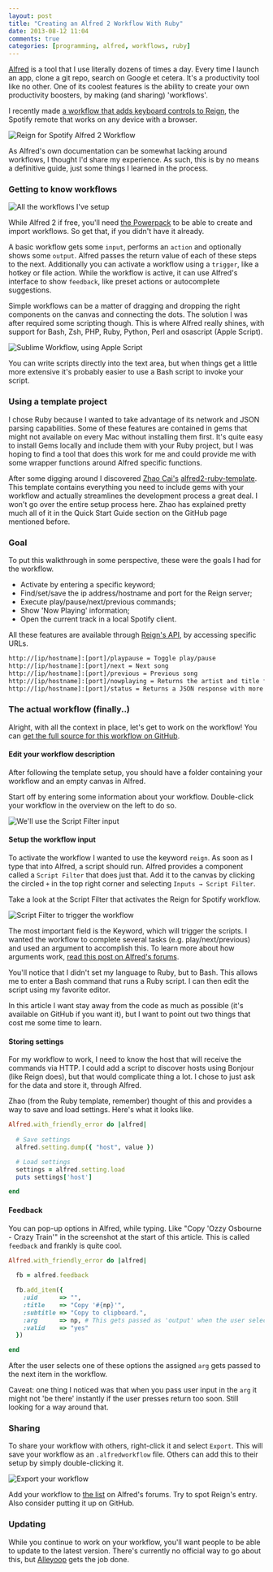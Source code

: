 ```yaml
---
layout: post
title: "Creating an Alfred 2 Workflow With Ruby"
date: 2013-08-12 11:04
comments: true
categories: [programming, alfred, workflows, ruby]
---
```


[Alfred](http://alfredapp.com) is a tool that I use literally dozens of times a day. Every time
I launch an app, clone a git repo, search on Google et cetera. It's a productivity tool like no
other. One of its coolest features is the ability to create your own productivity
boosters, by making (and sharing) 'workflows'.

I recently made [a workflow that adds keyboard controls to Reign](http://dangercove.com/blog/2013/08/11/alfred-2-workflow-for-reign/),
the Spotify remote that works on any device with a browser.

![Reign for Spotify Alfred 2 Workflow](/assets/blog/alfred/reign.jpg)

As Alfred's own documentation can be somewhat lacking around workflows, I
thought I'd share my experience. As such, this is by no means a definitive guide, 
just some things I learned in the process.

<!-- more -->

### Getting to know workflows

![All the workflows I've setup](/assets/blog/alfred/workflows.png)

While Alfred 2 if free, you'll need [the Powerpack](http://www.alfredapp.com/powerpack/) to be
able to create and import workflows. So get that, if you didn't have it already.

A basic workflow gets some ```input```, performs an ```action``` and optionally
shows some ```output```. Alfred passes the return value of each of these steps to the 
next. Additionally you can activate a workflow using a ```trigger```, like a hotkey 
or file action. While the workflow is active, it can use Alfred's interface to 
show ```feedback```, like preset actions or autocomplete suggestions.

Simple workflows can be a matter of dragging and dropping the right components
on the canvas and connecting the dots. The solution I was after required
some scripting though. This is where Alfred really shines, with support for
Bash, Zsh, PHP, Ruby, Python, Perl and osascript (Apple Script).

![Sublime Workflow, using Apple Script](/assets/blog/alfred/sublime-applescript.jpg)

You can write scripts directly into the text area, but when things get a little more
extensive it's probably easier to use a Bash script to invoke your script.

### Using a template project

I chose Ruby because I wanted to take advantage of its network and JSON
parsing capabilities. Some of these features are contained in gems that might not available on
every Mac without installing them first. It's quite easy to install Gems locally
and include them with your Ruby project, but I was hoping to find a tool
that does this work for me and could provide me with some wrapper functions
around Alfred specific functions.

After some digging around I discovered [Zhao Cai's](https://github.com/zhaocai) [alfred2-ruby-template](https://github.com/zhaocai/alfred2-ruby-template).
This template contains everything you need to include gems with your
workflow and actually streamlines the development process a great deal. I won't
go over the entire setup process here. Zhao has explained pretty much all of it
in the Quick Start Guide section on the GitHub page mentioned before.

### Goal

To put this walkthrough in some perspective, these were the goals I had for the
workflow.

* Activate by entering a specific keyword;
* Find/set/save the ip address/hostname and port for the Reign server;
* Execute play/pause/next/previous commands;
* Show 'Now Playing' information;
* Open the current track in a local Spotify client.

All these features are available through [Reign's API](http://dangercove.com/reign/developers/),
by accessing specific URLs.

```bash
http://[ip/hostname]:[port]/playpause = Toggle play/pause
http://[ip/hostname]:[port]/next = Next song
http://[ip/hostname]:[port]/previous = Previous song
http://[ip/hostname]:[port]/nowplaying = Returns the artist and title for the current track
http://[ip/hostname]:[port]/status = Returns a JSON response with more song information (including a Spotify URI)
```

### The actual workflow (finally..)

Alright, with all the context in place, let's get to work on the workflow! You
can [get the full source for this workflow on GitHub](https://github.com/DangerCove/reign-alfred2-workflow).

#### Edit your workflow description

After following the template setup, you should have a folder containing your
workflow and an empty canvas in Alfred.

Start off by entering some information about your workflow. Double-click your
workflow in the overview on the left to do so.

![We'll use the Script Filter input](/assets/blog/alfred/workflowinfo.jpg)

#### Setup the workflow input

To activate the workflow I wanted to use the keyword ```reign```. As soon as I
type that into Alfred, a script should run. Alfred provides a component called
a ```Script Filter``` that does just that. Add it to the canvas by clicking the
circled ```+``` in the top right corner and selecting ```Inputs → Script Filter```.

Take a look at the Script Filter that activates the Reign for Spotify workflow.

![Script Filter to trigger the workflow](/assets/blog/alfred/scriptfilter.jpg)

The most important field is the Keyword, which will trigger the scripts. I
wanted the workflow to complete several tasks (e.g. play/next/previous) and
used an argument to accomplish this. To learn more about how arguments work,
[read this post on Alfred's forums](http://www.alfredforum.com/topic/96-understanding-argument-types-in-keywords-and-script-filters/).

You'll notice that I didn't set my language to Ruby, but to Bash. This allows me
to enter a Bash command that runs a Ruby script. I can then edit the script
using my favorite editor.

In this article I want stay away from the code as much as possible (it's
available on GitHub if you want it), but I want to point out
two things that cost me some time to learn.

#### Storing settings

For my workflow to work, I need to know the host that will receive the commands
via HTTP. I could add a script to discover hosts using Bonjour (like Reign does),
but that would complicate thing a lot. I chose to just ask for the data and
store it, through Alfred.

Zhao (from the Ruby template, remember) thought of this and provides a way to
save and load settings. Here's what it looks like.

```ruby
Alfred.with_friendly_error do |alfred|
  
  # Save settings
  alfred.setting.dump({ "host", value })

  # Load settings
  settings = alfred.setting.load
  puts settings['host']

end
```

#### Feedback

You can pop-up options in Alfred, while typing. Like "Copy 'Ozzy Osbourne -
Crazy Train'" in the screenshot at the start of this article. This is called ```feedback```
and frankly is quite cool.

```ruby
Alfred.with_friendly_error do |alfred|
  
  fb = alfred.feedback

  fb.add_item({
    :uid      => "",
    :title    => "Copy '#{np}'", 
    :subtitle => "Copy to clipboard.",
    :arg      => np, # This gets passed as 'output' when the user selects the item
    :valid    => "yes"
  })

end
```

After the user selects one of these options the assigned ```arg``` gets passed
to the next item in the workflow.

Caveat: one thing I noticed was that when you pass user input in the ```arg```
it might not 'be there' instantly if the user presses return too soon. Still
looking for a way around that.

### Sharing

To share your workflow with others, right-click it and select ```Export```.
This will save your workflow as an ```.alfredworkflow``` file. Others can add
this to their setup by simply double-clicking it.

![Export your workflow](/assets/blog/alfred/export.jpg)

Add your workflow to [the list](http://www.alfredforum.com/forum/3-share-your-workflows/)
on Alfred's forums. Try to spot Reign's entry. Also consider putting it up on GitHub.

### Updating

While you continue to work on your workflow, you'll want people to be able to update to
the latest version. There's currently no official way to go about this, but
[Alleyoop](http://www.alfredforum.com/topic/1582-alleyoop-update-alfred-workflows/)
gets the job done.
